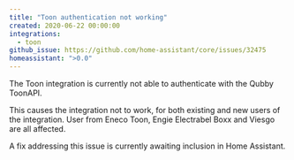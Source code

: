 ```yaml
---
title: "Toon authentication not working"
created: 2020-06-22 00:00:00
integrations:
  - toon
github_issue: https://github.com/home-assistant/core/issues/32475
homeassistant: ">0.0"
---
```


The Toon integration is currently not able to authenticate with the Qubby ToonAPI.

This causes the integration not to work, for both existing and new users of the integration.
User from Eneco Toon, Engie Electrabel Boxx and Viesgo are all affected.

A fix addressing this issue is currently awaiting inclusion in Home Assistant.
